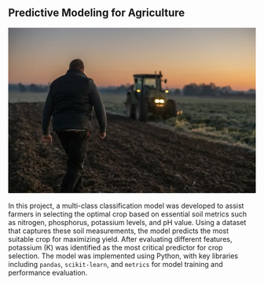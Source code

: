 ## Predictive Modeling for Agriculture
![DVD Image](farmer_in_a_field.jpg)

In this project, a multi-class classification model was developed to assist farmers in selecting the optimal crop based on essential soil metrics such as nitrogen, phosphorus, potassium levels, and pH value. Using a dataset that captures these soil measurements, the model predicts the most suitable crop for maximizing yield. After evaluating different features, potassium (K) was identified as the most critical predictor for crop selection. The model was implemented using Python, with key libraries including `pandas`, `scikit-learn`, and `metrics` for model training and performance evaluation.
